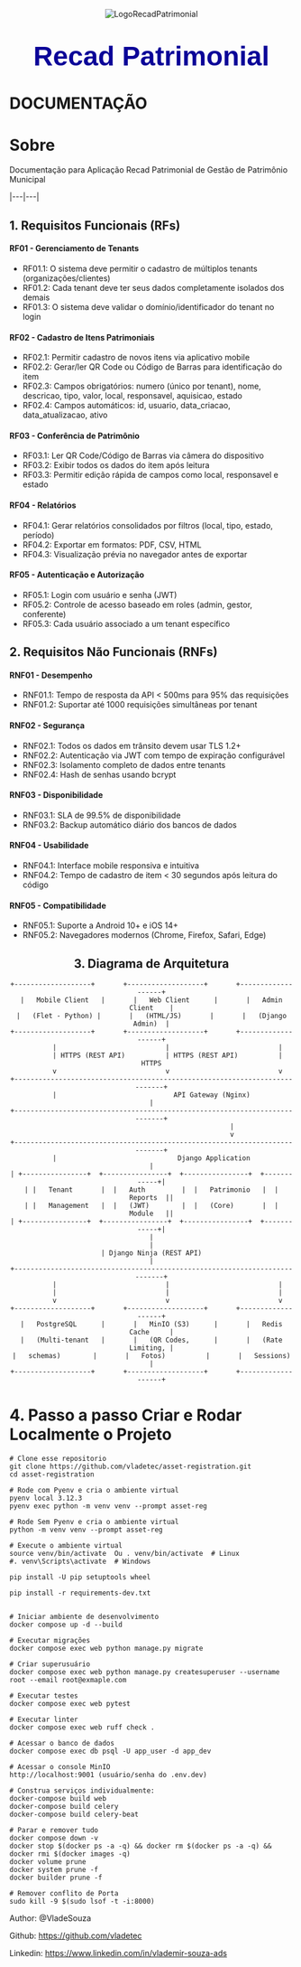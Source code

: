 
<div align="center">

![LogoRecadPatrimonial](./docs/images_docs/LogoRecadPatrimonial.png)

</div>
<center>

# <font color="rgb(0, 34, 98)" size="7" face="Arial">Recad Patrimonial</font>
</center>

# DOCUMENTAÇÃO
# Sobre
Documentação para Aplicação Recad Patrimonial de Gestão de Patrimônio Municipal

|---|---|

## 1. Requisitos Funcionais (RFs)
#### RF01 - Gerenciamento de Tenants
- RF01.1: O sistema deve permitir o cadastro de múltiplos tenants (organizações/clientes)
- RF01.2: Cada tenant deve ter seus dados completamente isolados dos demais
- RF01.3: O sistema deve validar o domínio/identificador do tenant no login
#### RF02 - Cadastro de Itens Patrimoniais
- RF02.1: Permitir cadastro de novos itens via aplicativo mobile
- RF02.2: Gerar/ler QR Code ou Código de Barras para identificação do item
- RF02.3: Campos obrigatórios: numero (único por tenant), nome, descricao, tipo, valor, local, responsavel, aquisicao, estado
- RF02.4: Campos automáticos: id, usuario, data_criacao, data_atualizacao, ativo
#### RF03 - Conferência de Patrimônio
- RF03.1: Ler QR Code/Código de Barras via câmera do dispositivo
- RF03.2: Exibir todos os dados do item após leitura
- RF03.3: Permitir edição rápida de campos como local, responsavel e estado
#### RF04 - Relatórios
- RF04.1: Gerar relatórios consolidados por filtros (local, tipo, estado, período)
- RF04.2: Exportar em formatos: PDF, CSV, HTML
- RF04.3: Visualização prévia no navegador antes de exportar
#### RF05 - Autenticação e Autorização
- RF05.1: Login com usuário e senha (JWT)
- RF05.2: Controle de acesso baseado em roles (admin, gestor, conferente)
- RF05.3: Cada usuário associado a um tenant específico

## 2. Requisitos Não Funcionais (RNFs)
#### RNF01 - Desempenho
- RNF01.1: Tempo de resposta da API < 500ms para 95% das requisições
- RNF01.2: Suportar até 1000 requisições simultâneas por tenant
#### RNF02 - Segurança
- RNF02.1: Todos os dados em trânsito devem usar TLS 1.2+
- RNF02.2: Autenticação via JWT com tempo de expiração configurável
- RNF02.3: Isolamento completo de dados entre tenants
- RNF02.4: Hash de senhas usando bcrypt
#### RNF03 - Disponibilidade
- RNF03.1: SLA de 99.5% de disponibilidade
- RNF03.2: Backup automático diário dos bancos de dados
#### RNF04 - Usabilidade
- RNF04.1: Interface mobile responsiva e intuitiva
- RNF04.2: Tempo de cadastro de item < 30 segundos após leitura do código
#### RNF05 - Compatibilidade
- RNF05.1: Suporte a Android 10+ e iOS 14+
- RNF05.2: Navegadores modernos (Chrome, Firefox, Safari, Edge)

<center>

## 3. Diagrama de Arquitetura

```
+-------------------+       +-------------------+       +-------------------+
|   Mobile Client   |       |   Web Client      |       |   Admin Client    |
|   (Flet - Python) |       |   (HTML/JS)       |       |   (Django Admin)  |
+-------------------+       +-------------------+       +-------------------+
        |                           |                           |
        | HTTPS (REST API)          | HTTPS (REST API)          | HTTPS
        v                           v                           v
+----------------------------------------------------------------------------+
|                             API Gateway (Nginx)                            |
+----------------------------------------------------------------------------+
                                        |
                                        v
+----------------------------------------------------------------------------+
|                              Django Application                           |
| +----------------+  +----------------+  +----------------+  +------------+|
| |   Tenant       |  |   Auth         |  |   Patrimonio   |  |   Reports  ||
| |   Management   |  |   (JWT)        |  |   (Core)       |  |   Module   ||
| +----------------+  +----------------+  +----------------+  +------------+|
|                                                                          |
| Django Ninja (REST API)                                                  |
+----------------------------------------------------------------------------+
        |                           |                           |
        |                           |                           |
        v                           v                           v
+-------------------+       +-------------------+       +-------------------+
|   PostgreSQL      |       |   MinIO (S3)      |       |   Redis Cache     |
|   (Multi-tenant   |       |   (QR Codes,      |       |   (Rate Limiting, |
|   schemas)        |       |   Fotos)          |       |   Sessions)       |
+-------------------+       +-------------------+       +-------------------+
```
</center>

# 4. Passo a passo Criar e Rodar Localmente o Projeto
```shell
# Clone esse repositorio
git clone https://github.com/vladetec/asset-registration.git
cd asset-registration

# Rode com Pyenv e cria o ambiente virtual
pyenv local 3.12.3
pyenv exec python -m venv venv --prompt asset-reg

# Rode Sem Pyenv e cria o ambiente virtual
python -m venv venv --prompt asset-reg 

# Execute o ambiente virtual
source venv/bin/activate  Ou . venv/bin/activate  # Linux
#. venv\Scripts\activate  # Windows

pip install -U pip setuptools wheel

pip install -r requirements-dev.txt


# Iniciar ambiente de desenvolvimento
docker compose up -d --build

# Executar migrações
docker compose exec web python manage.py migrate

# Criar superusuário
docker compose exec web python manage.py createsuperuser --username root --email root@exmaple.com

# Executar testes
docker compose exec web pytest

# Executar linter
docker compose exec web ruff check .

# Acessar o banco de dados
docker compose exec db psql -U app_user -d app_dev

# Acessar o console MinIO
http://localhost:9001 (usuário/senha do .env.dev)

# Construa serviços individualmente:
docker-compose build web
docker-compose build celery
docker-compose build celery-beat

# Parar e remover tudo
docker compose down -v
docker stop $(docker ps -a -q) && docker rm $(docker ps -a -q) && docker rmi $(docker images -q) 
docker volume prune
docker system prune -f
docker builder prune -f

# Remover conflito de Porta
sudo kill -9 $(sudo lsof -t -i:8000)

```
Author: @VladeSouza 

Github: https://github.com/vladetec

Linkedin: https://www.linkedin.com/in/vlademir-souza-ads
